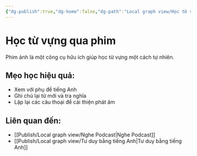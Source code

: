 ```yaml
---
{"dg-publish":true,"dg-home":false,"dg-path":"Local graph view/Học từ vựng qua phim.md","permalink":"/local-graph-view/hoc-tu-vung-qua-phim/","dgPassFrontmatter":true,"updated":"2025-02-01T07:46:57.331+07:00"}
---
```


# Học từ vựng qua phim
Phim ảnh là một công cụ hữu ích giúp học từ vựng một cách tự nhiên.

## Mẹo học hiệu quả:
- Xem với phụ đề tiếng Anh
- Ghi chú lại từ mới và tra nghĩa
- Lặp lại các câu thoại để cải thiện phát âm

## Liên quan đến:
- [[Publish/Local graph view/Nghe Podcast\|Nghe Podcast]]
- [[Publish/Local graph view/Tư duy bằng tiếng Anh\|Tư duy bằng tiếng Anh]]
